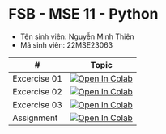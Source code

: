 # FSB - MSE 11 - Python

- Tên sinh viên: Nguyễn Minh Thiên
- Mã sinh viên: 22MSE23063


| # | Topic |
|-|-|
| Excercise 01 | [![Open In Colab](https://colab.research.google.com/assets/colab-badge.svg)](https://colab.research.google.com/drive/1zlyzoc1GN50f67O3JiekC9FuwVPAUhCd)|
| Excercise 02 | [![Open In Colab](https://colab.research.google.com/assets/colab-badge.svg)](https://colab.research.google.com/drive/1oAdDGnL5rXK5r9a1j9S5u1comLBhd-n_)|
| Excercise 03 | [![Open In Colab](https://colab.research.google.com/assets/colab-badge.svg)](https://colab.research.google.com/drive/1RPrZ6qLi_TKLZnPKtgAVLf0fEBgNsGu0)|
| Assignment | [![Open In Colab](https://colab.research.google.com/assets/colab-badge.svg)](https://colab.research.google.com/drive/15xintVXQ3OTKuS8020VUt47EBJTOSqK-)|
